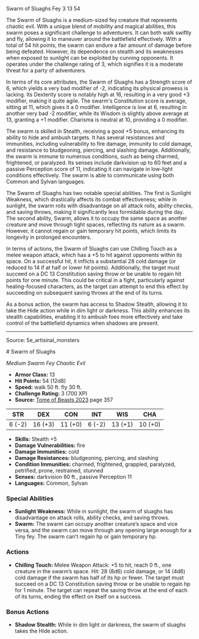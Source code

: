 <MonsterName/>Swarm of Sluaghs</MonsterName>
<CreatureType/>Fey</CreatureType>
<CR/>3</CR>
<AC/>13</AC>
<HP/>54</HP>
<summary>The Swarm of Sluaghs is a medium-sized fey creature that represents chaotic evil. With a unique blend of mobility and magical abilities, this swarm poses a significant challenge to adventurers. It can both walk swiftly and fly, allowing it to maneuver around the battlefield effectively. With a total of 54 hit points, the swarm can endure a fair amount of damage before being defeated. However, its dependence on stealth and its weaknesses when exposed to sunlight can be exploited by cunning opponents. It operates under the challenge rating of 3, which signifies it is a moderate threat for a party of adventurers.</summary>

<detail>

In terms of its core attributes, the Swarm of Sluaghs has a Strength score of 6, which yields a very bad modifier of -2, indicating its physical prowess is lacking. Its Dexterity score is notably high at 16, resulting in a very good +3 modifier, making it quite agile. The swarm's Constitution score is average, sitting at 11, which gives it a 0 modifier. Intelligence is low at 6, resulting in another very bad -2 modifier, while its Wisdom is slightly above average at 13, granting a +1 modifier. Charisma is neutral at 10, providing a 0 modifier. 

The swarm is skilled in Stealth, receiving a good +5 bonus, enhancing its ability to hide and ambush targets. It has several resistances and immunities, including vulnerability to fire damage, immunity to cold damage, and resistance to bludgeoning, piercing, and slashing damage. Additionally, the swarm is immune to numerous conditions, such as being charmed, frightened, or paralyzed. Its senses include darkvision up to 60 feet and a passive Perception score of 11, indicating it can navigate in low-light conditions effectively. The swarm is able to communicate using both Common and Sylvan languages.

The Swarm of Sluaghs has two notable special abilities. The first is Sunlight Weakness, which drastically affects its combat effectiveness; while in sunlight, the swarm rolls with disadvantage on all attack rolls, ability checks, and saving throws, making it significantly less formidable during the day. The second ability, Swarm, allows it to occupy the same space as another creature and move through tight spaces, reflecting its nature as a swarm. However, it cannot regain or gain temporary hit points, which limits its longevity in prolonged encounters.

In terms of actions, the Swarm of Sluaghs can use Chilling Touch as a melee weapon attack, which has a +5 to hit against opponents within its space. On a successful hit, it inflicts a substantial 28 cold damage (or reduced to 14 if at half or lower hit points). Additionally, the target must succeed on a DC 13 Constitution saving throw or be unable to regain hit points for one minute. This could be critical in a fight, particularly against healing-focused characters, as the target can attempt to end this effect by succeeding on subsequent saving throws at the end of its turns.

As a bonus action, the swarm has access to Shadow Stealth, allowing it to take the Hide action while in dim light or darkness. This ability enhances its stealth capabilities, enabling it to ambush foes more effectively and take control of the battlefield dynamics when shadows are present.</detail>



---

Source: 5e_artisinal_monsters

<statblock>
# Swarm of Sluaghs

*Medium* *Swarm* *Fey* *Chaotic Evil*

- **Armor Class:** 13
- **Hit Points:** 54 (12d8)
- **Speed:** walk 50 ft. fly 30 ft.
- **Challenge Rating:** 3 (700 XP)
- **Source:** [Tome of Beasts 2023](https://koboldpress.com/kpstore/product/tome-of-beasts-1-2023-edition/) page 357

| STR | DEX | CON | INT | WIS | CHA |
| --- | --- | --- | --- | --- | --- |
| 6 (-2) | 16 (+3) | 11 (+0) | 6 (-2) | 13 (+1) | 10 (+0) |

- **Skills:** Stealth +5
- **Damage Vulnerabilities:** fire
- **Damage Immunities:** cold
- **Damage Resistances:** bludgeoning, piercing, and slashing
- **Condition Immunities:** charmed, frightened, grappled, paralyzed, petrified, prone, restrained, stunned
- **Senses:** darkvision 60 ft., passive Perception 11
- **Languages:** Common, Sylvan

### Special Abilities

- **Sunlight Weakness:** While in sunlight, the swarm of sluaghs has disadvantage on attack rolls, ability checks, and saving throws.
- **Swarm:** The swarm can occupy another creature’s space and vice versa, and the swarm can move through any opening large enough for a Tiny fey. The swarm can’t regain hp or gain temporary hp.

### Actions

- **Chilling Touch:** Melee Weapon Attack: +5 to hit, reach 0 ft., one creature in the swarm’s space. Hit: 28 (8d6) cold damage, or 14 (4d6) cold damage if the swarm has half of its hp or fewer. The target must succeed on a DC 13 Constitution saving throw or be unable to regain hp for 1 minute. The target can repeat the saving throw at the end of each of its turns, ending the effect on itself on a success.

### Bonus Actions

- **Shadow Stealth:** While in dim light or darkness, the swarm of sluaghs takes the Hide action.
</statblock>


